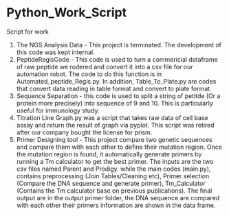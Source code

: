 # Python_Work_Script
Script for work

1. The NGS Analysis Data - This project is terminated.  The development of this code was kept internal.  
2. PeptideRegisCode - This code is used to turn a commericial dataframe of raw peptide we rodered and convert it into a csv file for our automation robot.  The code to do this function is in Automated_peptide_Regis.py.  In addition, Table_To_Plate.py are codes that convert data reading in table format and convert to plate format.
3. Sequence Separation - this code is used to split a string of petitde (Or a protein more precisely) into sequence of 9 and 10.  This is particularly useful for  immunology study.
4. Titration Line Graph.py was a script that takes raw data of cell base assay and return the result of graph via pyplot.  This script was retired after our company bought the license for prism.
5. Primer Designing tool - This project compare two genetic sequences and compare them with each other to define their mutation region.  Once the mutation region is found, it automatically generate primers by running a Tm calculator to get the best primer.   The inputs are the two csv files named Parent and Prodigy.  while the main codes (main.py), contains preprocessing (Join Tables/Cleaning etc), Primer selection (Compare the DNA sequence and generate primer), Tm_Calculator (Contains the Tm calculator base on previous publications).  The final output are in the output primer folder, the DNA sequence are compared with each other their primers information are shown in the data frame.    
